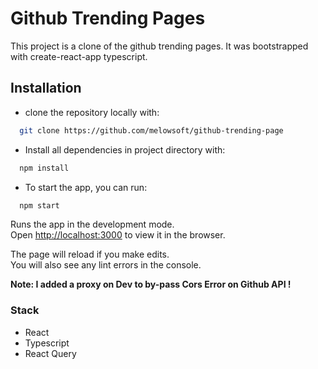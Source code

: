 # Github Trending Pages

This project is a clone of the github trending pages. It was bootstrapped with create-react-app typescript.

## Installation
- clone the repository locally with: 

```bash
  git clone https://github.com/melowsoft/github-trending-page
```


- Install all dependencies in project directory with:

```bash
  npm install
```
- To start the app, you can run:

```bash
  npm start
```

Runs the app in the development mode.\
Open [http://localhost:3000](http://localhost:3000) to view it in the browser.

The page will reload if you make edits.\
You will also see any lint errors in the console.

**Note: I added a proxy on Dev to by-pass Cors Error on Github API !**

### Stack
- React
- Typescript
- React Query

